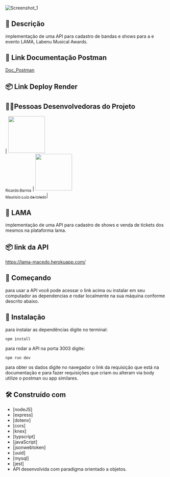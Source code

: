 ![Screenshot_1](https://user-images.githubusercontent.com/45580434/79641791-06e1c100-8170-11ea-8ecf-b6c889805d55.png)
<br>


## :memo: Descrição
implementação de uma API para cadastro de bandas e shows para a e evento LAMA, Labenu Musical Awards.

## 📌 Link Documentação Postman
[Doc_Postman](https://documenter.getpostman.com/view/22376520/2s93JzKzpB)

## 📦 Link Deploy Render


##  👩🏾Pessoas Desenvolvedoras do Projeto

| [<img src="https://avatars.githubusercontent.com/u/102339228?v=4" width=115><br><sub>Ricardo Barros</sub>](https://github.com/Ricardoteleco) |  [<img src="[https://avatars.githubusercontent.com/u/74737156?v=4](https://avatars.githubusercontent.com/u/102395706?v=4)" width=115><br><sub>Mauricio Luiz de toledo</sub>](https://github.com/mlt3800)|


##  🎤 LAMA

implementação de uma API para cadastro de shows e venda de tickets dos mesmos na plataforma lama.


## 📦 link da API

https://lama-macedo.herokuapp.com/

## 🚀 Começando

para usar a API você pode acessar o link acima ou instalar em seu computador as dependencias e rodar localmente na sua máquina conforme descrito abaixo.

## 🔧 Instalação

para instalar as dependências digite no terminal:

```
npm install 
```

para rodar a API na porta 3003 digite:

```
npm run dev
```

para obter os dados digite no navegador o link da requisição que está na documentação e para fazer requisiçôes que criam ou alteram via body utilize o postman ou app similares.


## 🛠️ Construído com

* [nodeJS]
* [express]
* [dotenv]
* [cors]
* [knex]
* [typscript]
* [javaScript]
* [jsonwebtoken]
* [uuid]
* [mysql]
* [jest]
* API desenvolvida com paradigma orientado a objetos.




